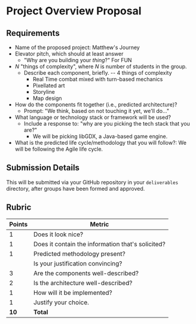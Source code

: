 # Project Overview Proposal

## Requirements
* Name of the proposed project: Matthew's Journey
* Elevator pitch, which should at least answer
  * "Why are you building your _thing_?" For FUN
* _N_ "things of complexity", where _N_ is number of students in the group.
  * Describe each component, briefly. -- 4 things of complexity
     * Real Time combat mixed with turn-based mechanics
     * Pixellated art
     * Storyline
     * Map design
* How do the components fit together (i.e., predicted architecture)?
    * Prompt: "We think, based on not touching it yet, we'll do..."
* What language or technology stack or framework will be used?
    * Include a response to: "why are you picking the tech stack that you are?"
       * We will be picking libGDX, a Java-based game engine.
* What is the predicted life cycle/methodology that you will follow?: We will be following the Agile life cycle.

## Submission Details
This will be submitted via your GitHub repository in your `deliverables` directory, after groups have been formed and approved.

## Rubric
| Points | Metric                                            |
| ------ | ------------------------------------------------- |
| 1      | Does it look nice?                                |
| 1      | Does it contain the information that's solicited? |
| 1      | &#9; Predicted methodology present?               |
|        | Is your justification convincing?                 |
| 3      | &#9; Are the components well-described?           |
| 2      | &#9; Is the architecture well-described?          |
| 1      | How will it be implemented?                       |
| 1      | Justify your choice.                              |
| **10** | **Total**                                         |
